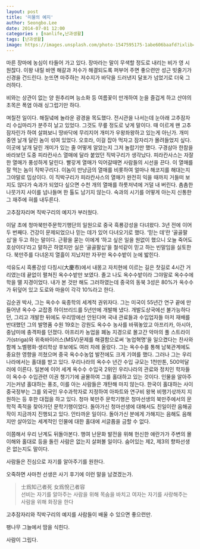 ```yaml
---
layout: post
title: '미물의 예지'
author: Seongbo.Lee
date: 2014-07-01 12:00
categories : [nanlife,난과생활]
tags: [난과생활]
image: https://images.unsplash.com/photo-1547595175-1abe606baafd?ixlib=rb-1.2.1&ixid=eyJhcHBfaWQiOjEyMDd9&auto=format&fit=crop&w=640&q=70
---
```


마른 장마에 농심이 타들어 가고 있다. 장마라는 말이 무색할 정도로 내리는 비가 영 시원찮다. 이왕 내릴 바엔 해갈과 저수가 해결되도록 퍼부어 주면 좋으련만 성근 빗줄기가 신경을 건드린다. 눈뜨면 마주하는 저수지가 바닥을 드러낸지 달포가 넘었기로 더욱 그러하다.

비와는 상관이 없는 양 원추리며 능소화 등 여름꽃이 만개하여 눈을 즐겁게 하고 산야의 초목은 폭염 아래 싱그럽기만 하다.

며칠전 일이다. 해질녘에 놀라운 광경을 목도했다. 전시관을 나서는데 눈아래 고추잠자리 수십마리가 분주히 날고 있었다. 그것도 무릎 정도로 낮게 말이다. 때 이르게 왠 고추잠자린가 하여 살펴보니 땅바닥에 무리지어 개미가 우왕좌왕하고 있는게 아닌가. 개미 중엔 날개 달린 놈이 섞여 있었다. 오호라, 이걸 잡아 먹자고 잠자리가 몰려들었지 싶다. 이곳에 날개 달린 개미가 있는 줄 어떻게 알았는지 그저 놀랍기만 했다. 구경삼아 한참을 바라보던 도중 피라칸사스 열매에 달라 붙었던 직박구리가 생각났다. 피라칸사스는 자잘한 열매가 풍성하게 달린다. 빨갛게 열매가 익어갈때면 사람들의 시선을 끈다. 이 열매를 잘 먹는 놈이 직박구리다. 이놈이 만냥금의 열매를 비롯하여 얼마나 해코지를 해대는지 그야말로 밉상이다.
이 직박구리가 피라칸사스의 열매가 완전히 익을 때까지 거들떠 보지도 않다가 숙과가 되었다 싶으면 수천 개의 열매를 하룻저녁에 거덜 내 버린다. 촘촘한 나뭇가지 사이를 넘나들며 한 톨도 남기지 않는다. 숙과의 시기를 어떻게 아는지 신통한 그 재주에 혀를 내두른다.

고추잠자리며 직박구리의 예지가 부러웠다.

이달 초에 청마북만주문학기행단의 일원으로 중국 흑룡강성을 다녀왔다.   3년 전에 이어 두 번째다. 건강이 문제되었으나 믿는 데가 있어 다녀오기로 했다. ‘믿는 데’란 ‘골골팔십’을 두고 하는 말이다. 근황을 묻는 이에게 ‘하고 싶은 일을 원없이 했으니 오늘 죽어도 호상이다’라고 말하곤 하였지만 실은 ‘골골팔십’을 철석같이 믿고 하는 빈말임을 실토한다.
북만주를 다녀온지 열흘이 지났지만 자꾸만 옥수수밭이 눈에 밟힌다.

석유도시 흑룡강성 다칭시(大慶市)에서 내몽고 자치현에 이르는 길은 찻길로 4시간 거리였는데 끝없이 펼쳐진 옥수수밭만 보였다. 졸고 나도 옥수수밭이라 그야말로 옥수수에 학을 땔 지경이었다. 내가 본 것만 해도 그러하였는데 중국의 동북 3성은 80%가 옥수수가 뒤덮어 있고 도로와 마을이 각각 10%라고 한다.

김순권 박사, 그는 옥수수 육종학의 세계적 권위자다. 그는 미국이 55년간 연구 끝에 만들어낸 옥수수 교잡종 하이브리드를 5년만에 개발해 냈다. 개발도상국에선 불가능하다던, 그리고 개발한 뒤에도 우리땅에선 안된다며 국내 관료들과 수입업자들 마저 재배를 반대했던 그의 발명품 수원 19호는 강원도 옥수수 농사를 바꿔놓았고 아프리카, 아시아, 중남미에 충격파를 던졌다. 아프리카 농업을 폐농 지경으로 몰고간 악마의 풀 스트라이가(striga)와 위축바이러스(MSV)문제를 해결함으로써 ‘농업혁명’을 일으켰다는 찬사와 함께 노벨평화·생리학상 후보에도 여러 차례 올랐다. 그는 옥수수를 통해 남북관계에도 중요한 영향을 끼쳤으며 중국 옥수수농업 발전에도 크게 기여를 했다.
그러나 그는 우리나라에서는 홀대를 받고 있다. 우리나라의 옥수수 년간 수입 규모는 1천만톤, 500억달러에 이른다. 일본에 이어 세계 옥수수 수입국 2위인 우리나라의 관료와 정치인 학자들이 옥수수 수입관련 이권 챙기기에 골몰하여 그를 홀대하고 있는 것이다. 인물을 알아주기는커녕 홀대하는 풍조, 이를 아는 사람들은 개탄해 마지 않는다. 한국이 홀대하는 사이 중국정부는 그를 외국인 우수과학자로 지정하여 아파트와 연구비 왕복 비행기삯까지 지원하는 등 후한 대접을 하고 있다.
청마 북만주 문학기행은 청마선생의 북만주에서의 문학적 족적을 찾아가던 문학기행이었다. 돌아가신 청마선생에 대해서도 친일이란 음해공작이 지금까지 진행되고 있다. 안타까운 일이다. 돌아가신 분에게 가해지는 음해도 음해지만 살아있는 세계적인 인물에 대한 홀대에 서글픔을 금할 수 없다.

이쯤해서 우리 난계도 뒤돌아본다. 행여 난문화 발전을 위해 헌신한 애란가가 주변의 몰이해와 홀대로 등을 돌린 사람은 없는지 살펴볼 일이다. 숨어있는 제2, 제3의 향파선생은 없는지도 말이다.

사람들은 진심으로 자기를 알아주기를 원한다.

오죽하면 사마천 선생은 사기 후기에 이런 말을 남겼겠는가.

>士爲知己者死 女爲悅己者容<br />
>선비는 자기를 알아주는 사람을 위해 목숨을 바치고 여자는 자기를 사랑해주는 사람을 위해 화장을 한다

고추잠자리와 직박구리의 예지를 사람들이 배울 수 있으면 좋으련만.

팽나무 그늘에서 땀을 식힌다.

사람이 그립다.